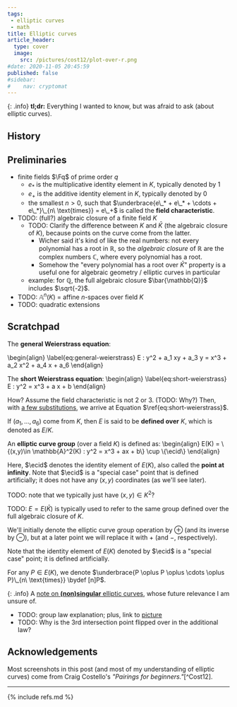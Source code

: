 ```yaml
---
tags: 
 - elliptic curves
 - math
title: Elliptic curves
article_header:
  type: cover
  image:
    src: /pictures/cost12/plot-over-r.png
#date: 2020-11-05 20:45:59
published: false
#sidebar:
#    nav: cryptomat
---
```


{: .info}
**tl;dr:** Everything I wanted to know, but was afraid to ask (about elliptic curves).

<!--more-->

<p hidden>$$
\def\ecid{\mathcal{O}}
$$</p>

## History

## Preliminaries

 - finite fields $\Fq$ of prime order $q$
    + $e_*$ is the multiplicative identity element in $K$, typically denoted by 1
    + $e_+$ is the additive identity element in $K$, typically denoted by 0
    + the smallest $n>0$, such that $\underbrace{e\_* + e\_* + \cdots + e\_*}\_{n\ \text{times}} = e\_+$ is called the **field characteristic**.
 - TODO: (full?) algebraic closure of a finite field $K$
    + TODO: Clarify the difference between $K$ and $\bar{K}$ (the algebraic closure of $K$), because points on the curve come from the latter.
        + Wicher said it's kind of like the real numbers: not every polynomial has a root in $\mathbb{R}$, so the _algebraic closure_ of $\mathbb{R}$ are the complex numbers $\mathbb{C}$, where every polynomial has a root.
        + Somehow the "every polynomial has a root over $\bar{K}$" property is a useful one for algebraic geometry / elliptic curves in particular
    - example: for $\mathbb{Q}$, the full algebraic closure $\bar{\mathbb{Q}}$ includes $\sqrt{-2}$.
 - TODO: $\mathbb{A}^n(K)$ = affine $n$-spaces over field $K$
 - TODO: quadratic extensions

## Scratchpad

The **general Weierstrass equation**:

\begin{align}
\label{eq:general-weierstrass}
E : y^2 + a_1 xy + a_3 y = x^3 + a_2 x^2 + a_4 x + a_6
\end{align}

The **short Weierstrass equation**:
\begin{align}
\label{eq:short-weierstrass}
E : y^2 = x^3 + a x + b
\end{align}

How?
Assume the field characteristic is not 2 or 3.
(TODO: Why?)
Then, with [a few substitutions](/pictures/cost12/short-weierstrass.png), we arrive at Equation $\ref{eq:short-weierstrass}$.

If $(a_1, \ldots, a_6)$ come from $K$, then $E$ is said to be **defined over** $K$, which is denoted as $E / K$.

An **elliptic curve group** (over a field $K$) is defined as:
\begin{align}
E(K) = \\{(x,y)\in \mathbb{A}^2(K) : y^2 = x^3 + ax + b\\} \cup \\{\ecid\\}
\end{align}

Here, $\ecid$ denotes the identity element of $E(K)$, also called the **point at infinity**.
Note that $\ecid$ is a "special case" point that is defined artificially; it does not have any $(x,y)$ coordinates (as we'll see later).

TODO: note that we typically just have $(x,y)\in K^2$?

TODO: $E = E(\bar{K})$ is typically used to refer to the same group defined over the full algebraic closure of $K$.

We'll initially denote the elliptic curve group operation by $\oplus$ (and its inverse by $\ominus$), but at a later point we will replace it with $+$ (and $-$, respectively).

Note that the identity element of $E(K)$ denoted by $\ecid$ is a "special case" point; it is defined artificially.

For any $P\in E(K)$, we denote $\underbrace{P \oplus P \oplus \cdots \oplus P}\_{n\ \text{times}} \bydef [n]P$.

{: .info}
A [note on **(non)singular** elliptic curves](/pictures/cost12/singular.png), whose future relevance I am unsure of.

 - TODO: group law explanation; plus, link to [picture](/pictures/cost12/group-law.png)
 - TODO: Why is the 3rd intersection point flipped over in the additional law?

## Acknowledgements

Most screenshots in this post (and most of my understanding of elliptic curves) come from Craig Costello's _"Pairings for beginners."_[^Cost12].

---

{% include refs.md %}
